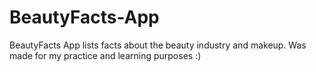 # BeautyFacts-App
BeautyFacts App lists facts about the beauty industry and makeup. Was made for my practice and learning purposes :)
